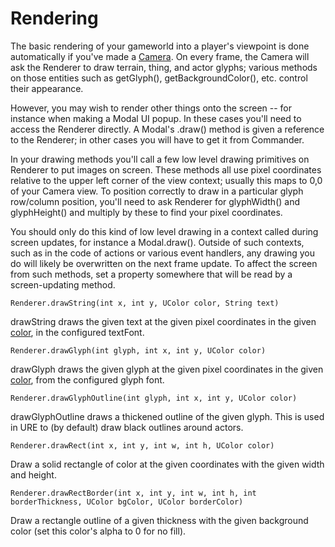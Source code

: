 # Rendering

The basic rendering of your gameworld into a player's viewpoint is done automatically if you've made a [Camera](doc/Cameras.md).
On every frame, the Camera will ask the Renderer to draw terrain, thing, and actor glyphs; various methods on those entities
such as getGlyph(), getBackgroundColor(), etc. control their appearance.

However, you may wish to render other things onto the screen -- for instance when making a Modal UI popup.  In these cases you'll
need to access the Renderer directly.  A Modal's .draw() method is given a reference to the Renderer; in other cases you
will have to get it from Commander.

In your drawing methods you'll call a few low level drawing primitives on Renderer to put images on screen.  These methods all
use pixel coordinates relative to the upper left corner of the view context; usually this maps to 0,0 of your Camera view.  To
position correctly to draw in a particular glyph row/column position, you'll need to ask Renderer for glyphWidth() and glyphHeight()
and multiply by these to find your pixel coordinates.

You should only do this kind of low level drawing in a context called during screen updates, for instance a Modal.draw().  Outside
of such contexts, such as in the code of actions or various event handlers, any drawing you do will likely be overwritten on
the next frame update.  To affect the screen from such methods, set a property somewhere that will be read by a screen-updating
method.

```
Renderer.drawString(int x, int y, UColor color, String text)
```
drawString draws the given text at the given pixel coordinates in the given [color](doc/Colors.md), in the configured textFont.
```
Renderer.drawGlyph(int glyph, int x, int y, UColor color)
```
drawGlyph draws the given glyph at the given pixel coordinates in the given [color](doc/Colors.md), from the configured glyph font.
```
Renderer.drawGlyphOutline(int glyph, int x, int y, UColor color)
```
drawGlyphOutline draws a thickened outline of the given glyph.  This is used in URE to (by default) draw black outlines around
actors.
```
Renderer.drawRect(int x, int y, int w, int h, UColor color)
```
Draw a solid rectangle of color at the given coordinates with the given width and height.
```
Renderer.drawRectBorder(int x, int y, int w, int h, int borderThickness, UColor bgColor, UColor borderColor)
```
Draw a rectangle outline of a given thickness with the given background color (set this color's alpha to 0 for no fill).

